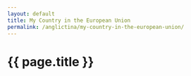 ```yaml
---
layout: default
title: My Country in the European Union
permalink: /anglictina/my-country-in-the-european-union/
---
```


{{ page.title }}
================
